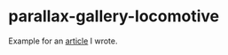 # parallax-gallery-locomotive

Example for an [article](https://ecency.com/hive-169321/@lauweded/let-s-create-a-smooth) I wrote.
